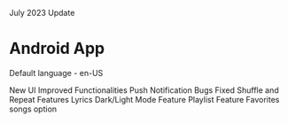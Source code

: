 July 2023 Update

# Android App
Default language - en-US

New UI
Improved Functionalities
Push Notification
Bugs Fixed
Shuffle and Repeat Features
Lyrics
Dark/Light Mode Feature
Playlist Feature
Favorites songs option
